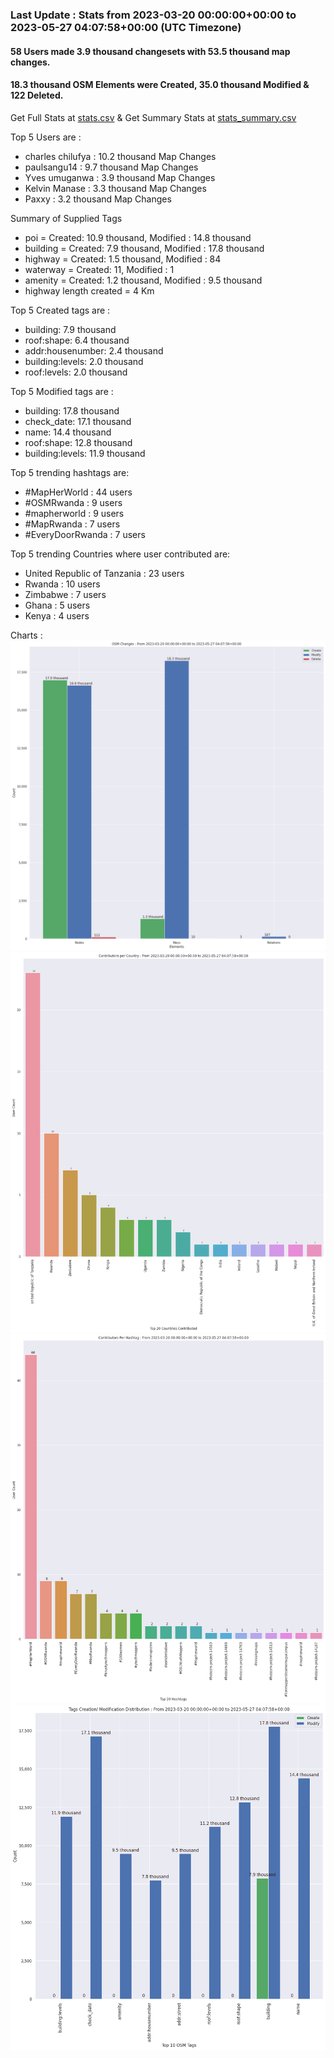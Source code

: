 ### Last Update : Stats from 2023-03-20 00:00:00+00:00 to 2023-05-27 04:07:58+00:00 (UTC Timezone)

#### 58 Users made 3.9 thousand changesets with 53.5 thousand map changes.
#### 18.3 thousand OSM Elements were Created, 35.0 thousand Modified & 122 Deleted.
Get Full Stats at [stats.csv](/stats/mapherworld/Daily/stats.csv)
 & Get Summary Stats at [stats_summary.csv](/stats/mapherworld/Daily/stats_summary.csv)

Top 5 Users are : 
- charles chilufya : 10.2 thousand Map Changes
- paulsangu14 : 9.7 thousand Map Changes
- Yves umuganwa : 3.9 thousand Map Changes
- Kelvin Manase : 3.3 thousand Map Changes
- Paxxy : 3.2 thousand Map Changes

Summary of Supplied Tags
- poi = Created: 10.9 thousand, Modified : 14.8 thousand
- building = Created: 7.9 thousand, Modified : 17.8 thousand
- highway = Created: 1.5 thousand, Modified : 84
- waterway = Created: 11, Modified : 1
- amenity = Created: 1.2 thousand, Modified : 9.5 thousand
- highway length created = 4 Km


Top 5 Created tags are :
- building: 7.9 thousand
- roof:shape: 6.4 thousand
- addr:housenumber: 2.4 thousand
- building:levels: 2.0 thousand
- roof:levels: 2.0 thousand


Top 5 Modified tags are :
- building: 17.8 thousand
- check_date: 17.1 thousand
- name: 14.4 thousand
- roof:shape: 12.8 thousand
- building:levels: 11.9 thousand


Top 5 trending hashtags are:
- #MapHerWorld : 44 users
- #OSMRwanda : 9 users
- #mapherworld : 9 users
- #MapRwanda : 7 users
- #EveryDoorRwanda : 7 users


Top 5 trending Countries where user contributed are:
- United Republic of Tanzania : 23 users
- Rwanda : 10 users
- Zimbabwe : 7 users
- Ghana : 5 users
- Kenya : 4 users


 Charts : 
![Alt text](./stats_osm_changes.png) 
![Alt text](./stats_users_per_country.png) 
![Alt text](./stats_users_per_hashtag.png) 
![Alt text](./stats_tags.png) 
